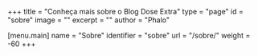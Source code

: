 +++
title = "Conheça mais sobre o Blog Dose Extra"
type = "page"
id = "sobre"
image = ""
excerpt = ""
author = "Phalo"

[menu.main]
    name = "Sobre"
    identifier = "sobre"
    url = "/sobre/"
    weight = -60
+++